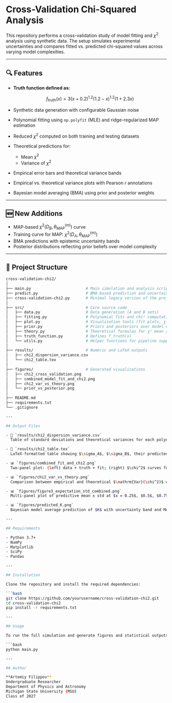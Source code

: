 # Cross-Validation Chi-Squared Analysis

This repository performs a cross-validation study of model fitting and $\chi^2$ analysis using synthetic data. The setup simulates experimental uncertainties and compares fitted vs. predicted chi-squared values across varying model complexities.

---

## 🔍 Features

- **Truth function defined as:**

  $$
  f_{\text{truth}}(x) = 3(x + 0.2)^{1.2}(1.2 - x)^{1.2}(1 + 2.3x)
  $$

- Synthetic data generation with configurable Gaussian noise  
- Polynomial fitting using `np.polyfit` (MLE) and ridge-regularized MAP estimation  
- Reduced $\chi^2$ computed on both training and testing datasets  
- Theoretical predictions for:
  - Mean $\chi^2$
  - Variance of $\chi^2$
- Empirical error bars and theoretical variance bands  
- Empirical vs. theoretical variance plots with Pearson $r$ annotations  
- Bayesian model averaging (BMA) using prior and posterior weights  

---

## 🆕 New Additions

- MAP-based $\chi^2(D_B, \theta_{\mathrm{MAP}}^{(m)})$ curve
- Training curve for MAP: $\chi^2(D_A, \theta_{\mathrm{MAP}}^{(m)})$
- BMA predictions with epistemic uncertainty bands
- Posterior distributions reflecting prior beliefs over model complexity

---

## 📁 Project Structure

```bash
cross-validation-chi2/
│
├── main.py                        # Main simulation and analysis script
├── predict.py                     # BMA-based prediction and uncertainty analysis
├── cross-validation-chi2.py       # Minimal legacy version of the project (keep)
│
├── src/                           # Core source code
│   ├── data.py                    # Data generation (A and B sets)
│   ├── fitting.py                 # Polynomial fits and chi² computations (MLE & MAP)
│   ├── plot.py                    # Visualization tools (fit plots, χ² curves, BMA, etc.)
│   ├── prior.py                   # Priors and posteriors over model degrees
│   ├── theory.py                  # Theoretical formulas for χ² mean and variance
│   ├── truth_function.py          # Defines f_truth(x)
│   └── utils.py                   # Helper functions for pipeline support
│
├── results/                       # Numeric and LaTeX outputs
│   ├── chi2_dispersion_variance.csv
│   └── chi2_table.tex
│
├── figures/                       # Generated visualizations
│   ├── chi2_cross_validation.png
│   ├── combined_model_fit_and_chi2.png
│   ├── chi2_var_vs_theory.png
│   └── prior_vs_posterior.png
│
├── README.md
├── requirements.txt
└── .gitignore

---

## Output Files

- 📄 `results/chi2_dispersion_variance.csv`  
  Table of standard deviations and theoretical variances for each polynomial degree

- 📄 `results/chi2_table.tex`  
  LaTeX-formatted table showing $\sigma_A$, $\sigma_B$, their predicted variances, and posterior weights

- 📊 `figures/combined_fit_and_chi2.png`  
  Two-panel plot: (left) data + truth + fit; (right) $\chi^2$ curves for MLE, MAP, and theory

- 📊 `figures/chi2_var_vs_theory.png`  
  Comparison between empirical and theoretical $\mathrm{Var}(\chi^2)$ with Pearson $r$ annotation

- 📊 `figures/figure3_expectation_std_combined.png`  
  Multi-panel plot of predictive mean ± std at $x = 0.25$, $0.5$, $0.75$ vs. model complexity

- 📊 `figures/predicted_K.png`  
  Bayesian model average prediction of $K$ with uncertainty band and MAP/MLE overlays

---

## Requirements

- Python 3.7+
- NumPy
- Matplotlib
- SciPy
- Pandas

---

## Installation

Clone the repository and install the required dependencies:

```bash
git clone https://github.com/yourusername/cross-validation-chi2.git
cd cross-validation-chi2
pip install -r requirements.txt

---

## Usage

To run the full simulation and generate figures and statistical outputs:

```bash
python main.py

---

## Author

**Artemiy Filippov**  
Undergraduate Researcher  
Department of Physics and Astronomy  
Michigan State University (MSU)  
Class of 2027
